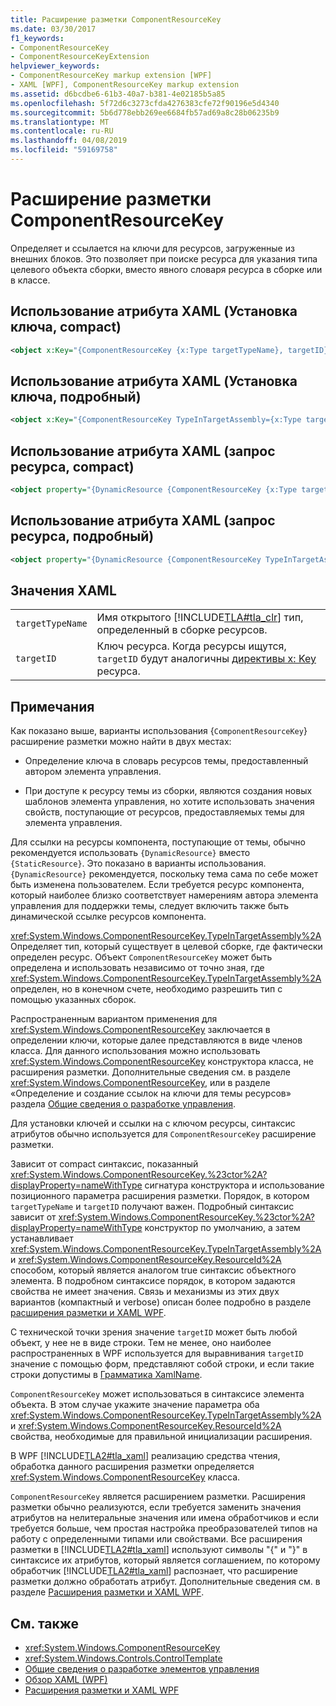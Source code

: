 ```yaml
---
title: Расширение разметки ComponentResourceKey
ms.date: 03/30/2017
f1_keywords:
- ComponentResourceKey
- ComponentResourceKeyExtension
helpviewer_keywords:
- ComponentResourceKey markup extension [WPF]
- XAML [WPF], ComponentResourceKey markup extension
ms.assetid: d6bcdbe6-61b3-40a7-b381-4e02185b5a85
ms.openlocfilehash: 5f72d6c3273cfda4276383cfe72f90196e5d4340
ms.sourcegitcommit: 5b6d778ebb269ee6684fb57ad69a8c28b06235b9
ms.translationtype: MT
ms.contentlocale: ru-RU
ms.lasthandoff: 04/08/2019
ms.locfileid: "59169758"
---
```

# <a name="componentresourcekey-markup-extension"></a>Расширение разметки ComponentResourceKey
Определяет и ссылается на ключи для ресурсов, загруженные из внешних блоков. Это позволяет при поиске ресурса для указания типа целевого объекта сборки, вместо явного словаря ресурса в сборке или в классе.  
  
## <a name="xaml-attribute-usage-setting-key-compact"></a>Использование атрибута XAML (Установка ключа, compact)  
  
```xml  
<object x:Key="{ComponentResourceKey {x:Type targetTypeName}, targetID}" .../>  
```  
  
## <a name="xaml-attribute-usage-setting-key-verbose"></a>Использование атрибута XAML (Установка ключа, подробный)  
  
```xml  
<object x:Key="{ComponentResourceKey TypeInTargetAssembly={x:Type targetTypeName}, ResourceID=targetID}" .../>  
```  
  
## <a name="xaml-attribute-usage-requesting-resource-compact"></a>Использование атрибута XAML (запрос ресурса, compact)  
  
```xml  
<object property="{DynamicResource {ComponentResourceKey {x:Type targetTypeName}, targetID}}" .../>  
```  
  
## <a name="xaml-attribute-usage-requesting-resource-verbose"></a>Использование атрибута XAML (запрос ресурса, подробный)  
  
```xml  
<object property="{DynamicResource {ComponentResourceKey TypeInTargetAssembly={x:Type targetTypeName}, ResourceID=targetID}}" .../>  
```  
  
## <a name="xaml-values"></a>Значения XAML  
  
|||  
|-|-|  
|`targetTypeName`|Имя открытого [!INCLUDE[TLA#tla_clr](../../../../includes/tlasharptla-clr-md.md)] тип, определенный в сборке ресурсов.|  
|`targetID`|Ключ ресурса. Когда ресурсы ищутся, `targetID` будут аналогичны [директивы x: Key](../../xaml-services/x-key-directive.md) ресурса.|  
  
## <a name="remarks"></a>Примечания  
 Как показано выше, варианты использования {`ComponentResourceKey`} расширение разметки можно найти в двух местах:  
  
-   Определение ключа в словарь ресурсов темы, предоставленный автором элемента управления.  
  
-   При доступе к ресурсу темы из сборки, являются создания новых шаблонов элемента управления, но хотите использовать значения свойств, поступающие от ресурсов, предоставляемых темы для элемента управления.  
  
 Для ссылки на ресурсы компонента, поступающие от темы, обычно рекомендуется использовать `{DynamicResource}` вместо `{StaticResource}`. Это показано в варианты использования. `{DynamicResource}` рекомендуется, поскольку тема сама по себе может быть изменена пользователем. Если требуется ресурс компонента, который наиболее близко соответствует намерениям автора элемента управления для поддержки темы, следует включить также быть динамической ссылке ресурсов компонента.  
  
 <xref:System.Windows.ComponentResourceKey.TypeInTargetAssembly%2A> Определяет тип, который существует в целевой сборке, где фактически определен ресурс. Объект `ComponentResourceKey` может быть определена и использовать независимо от точно зная, где <xref:System.Windows.ComponentResourceKey.TypeInTargetAssembly%2A> определен, но в конечном счете, необходимо разрешить тип с помощью указанных сборок.  
  
 Распространенным вариантом применения для <xref:System.Windows.ComponentResourceKey> заключается в определении ключи, которые далее представляются в виде членов класса. Для данного использования можно использовать <xref:System.Windows.ComponentResourceKey> конструктора класса, не расширения разметки. Дополнительные сведения см. в разделе <xref:System.Windows.ComponentResourceKey>, или в разделе «Определение и создание ссылок на ключи для темы ресурсов» раздела [Общие сведения о разработке управления](../controls/control-authoring-overview.md).  
  
 Для установки ключей и ссылки на с ключом ресурсы, синтаксис атрибутов обычно используется для `ComponentResourceKey` расширение разметки.  
  
 Зависит от compact синтаксис, показанный <xref:System.Windows.ComponentResourceKey.%23ctor%2A?displayProperty=nameWithType> сигнатура конструктора и использование позиционного параметра расширения разметки. Порядок, в котором `targetTypeName` и `targetID` получают важен. Подробный синтаксис зависит от <xref:System.Windows.ComponentResourceKey.%23ctor%2A?displayProperty=nameWithType> конструктор по умолчанию, а затем устанавливает <xref:System.Windows.ComponentResourceKey.TypeInTargetAssembly%2A> и <xref:System.Windows.ComponentResourceKey.ResourceId%2A> способом, который является аналогом true синтаксис объектного элемента. В подробном синтаксисе порядок, в котором задаются свойства не имеет значения. Связь и механизмы из этих двух вариантов (компактный и verbose) описан более подробно в разделе [расширения разметки и XAML WPF](markup-extensions-and-wpf-xaml.md).  
  
 С технической точки зрения значение `targetID` может быть любой объект, у нее не в виде строки. Тем не менее, оно наиболее распространенных в WPF используется для выравнивания `targetID` значение с помощью форм, представляют собой строки, и если такие строки допустимы в [Грамматика XamlName](../../xaml-services/xamlname-grammar.md).  
  
 `ComponentResourceKey` может использоваться в синтаксисе элемента объекта. В этом случае укажите значение параметра оба <xref:System.Windows.ComponentResourceKey.TypeInTargetAssembly%2A> и <xref:System.Windows.ComponentResourceKey.ResourceId%2A> свойства, необходимые для правильной инициализации расширения.  
  
 В WPF [!INCLUDE[TLA2#tla_xaml](../../../../includes/tla2sharptla-xaml-md.md)] реализацию средства чтения, обработка данного расширения разметки определяется <xref:System.Windows.ComponentResourceKey> класса.  
  
 `ComponentResourceKey` является расширением разметки. Расширения разметки обычно реализуются, если требуется заменить значения атрибутов на нелитеральные значения или имена обработчиков и если требуется больше, чем простая настройка преобразователей типов на работу с определенными типами или свойствами. Все расширения разметки в [!INCLUDE[TLA2#tla_xaml](../../../../includes/tla2sharptla-xaml-md.md)] используют символы "{" и "}" в синтаксисе их атрибутов, который является соглашением, по которому обработчик [!INCLUDE[TLA2#tla_xaml](../../../../includes/tla2sharptla-xaml-md.md)] распознает, что расширение разметки должно обработать атрибут. Дополнительные сведения см. в разделе [Расширения разметки и XAML WPF](markup-extensions-and-wpf-xaml.md).  
  
## <a name="see-also"></a>См. также

- <xref:System.Windows.ComponentResourceKey>
- <xref:System.Windows.Controls.ControlTemplate>
- [Общие сведения о разработке элементов управления](../controls/control-authoring-overview.md)
- [Обзор XAML (WPF)](xaml-overview-wpf.md)
- [Расширения разметки и XAML WPF](markup-extensions-and-wpf-xaml.md)
